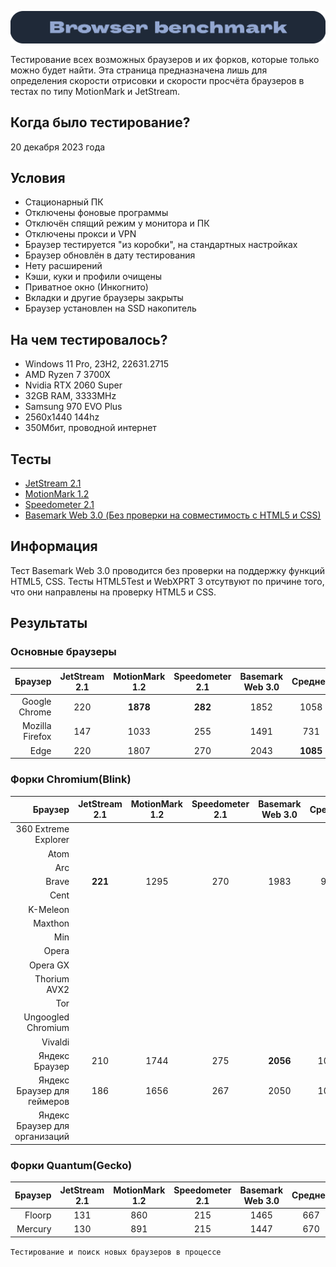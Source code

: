 ![Windows Section](https://github.com/xtcorp/browser-benchmark-results/blob/main/images/BrowserBench.png)

Тестирование всех возможных браузеров и их форков, которые только можно будет найти. Эта страница предназначена лишь для определения скорости отрисовки и скорости просчёта браузеров в тестах по типу MotionMark и JetStream.

## Когда было тестирование?
20 декабря 2023 года

## Условия
- Стационарный ПК
- Отключены фоновые программы
- Отключён спящий режим у монитора и ПК
- Отключены прокси и VPN
- Браузер тестируется "из коробки", на стандартных настройках
- Браузер обновлён в дату тестирования
- Нету расширений
- Кэши, куки и профили очищены
- Приватное окно (Инкогнито)
- Вкладки и другие браузеры закрыты
- Браузер установлен на SSD накопитель

## На чем тестировалось?
- Windows 11 Pro, 23H2, 22631.2715
- AMD Ryzen 7 3700X
- Nvidia RTX 2060 Super
- 32GB RAM, 3333MHz
- Samsung 970 EVO Plus
- 2560x1440 144hz
- 350Мбит, проводной интернет

## Тесты
- [JetStream 2.1](https://browserbench.org/JetStream/)
- [MotionMark 1.2](https://browserbench.org/MotionMark1.2/)
- [Speedometer 2.1](https://browserbench.org/Speedometer2.1/)
- [Basemark Web 3.0 (Без проверки на совместимость с HTML5 и CSS)](https://web.basemark.com/)

## Информация
Тест Basemark Web 3.0 проводится без проверки на поддержку функций HTML5, CSS. Тесты HTML5Test и WebXPRT 3 отсутвуют по причине того, что они направлены на проверку HTML5 и CSS.

## Результаты

### Основные браузеры
| Браузер | JetStream 2.1 | MotionMark 1.2 | Speedometer 2.1 | Basemark Web 3.0 | Среднее |
|          ---: |     :---:      |     :---:      |     :---:      |     :---:      |     :---:      |
| Google Chrome | 220 | **1878** | **282** | 1852 | 1058 |
| Mozilla Firefox | 147 | 1033 | 255 | 1491 | 731 |
| Edge | 220 | 1807 | 270 | 2043 | **1085** |

### Форки Chromium(Blink)
| Браузер | JetStream 2.1 | MotionMark 1.2 | Speedometer 2.1 | Basemark Web 3.0 | Среднее |
|          ---: |     :---:      |     :---:      |     :---:      |     :---:      |     :---:      |
| 360 Extreme Explorer |  |  |  |  |  |
| Atom |  |  |  |  |  |
| Arc |  |  |  |  |  |
| Brave | **221** | 1295 | 270 | 1983 | 942 |
| Cent |  |  |  |  |  |
| K-Meleon |  |  |  |  |  |
| Maxthon |  |  |  |  |  |
| Min |  |  |  |  |  |
| Opera |  |  |  |  |  |
| Opera GX |  |  |  |  |  |
| Thorium AVX2 |  |  |  |  |  |
| Tor |  |  |  |  |  |
| Ungoogled Chromium |  |  |  |  |  |
| Vivaldi |  |  |  |  |  |
| Яндекс Браузер | 210 | 1744 | 275 | **2056** | 1071 |
| Яндекс Браузер для геймеров | 186 | 1656 | 267 | 2050 | 1039 |
| Яндекс Браузер для организаций |  |  |  |  |  |

### Форки Quantum(Gecko)
| Браузер | JetStream 2.1 | MotionMark 1.2 | Speedometer 2.1 | Basemark Web 3.0 | Среднее |
|          ---: |     :---:      |     :---:      |     :---:      |     :---:      |     :---:      |
| Floorp | 131 | 860 | 215 | 1465 | 667 |
| Mercury | 130 | 891 | 215 | 1447 | 670 |

```Тестирование и поиск новых браузеров в процессе```

